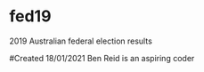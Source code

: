 # fed19
2019 Australian federal election results 

#Created 18/01/2021
Ben Reid is an aspiring coder 
